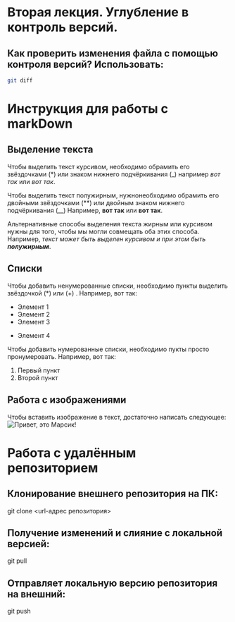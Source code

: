 # Вторая лекция. Углубление в контроль версий.

## Как проверить изменения файла с помощью контроля версий? Использовать:
```sh
git diff
```

# Инструкция для работы с markDown

## Выделение текста

Чтобы выделить текст курсивом, необходимо обрамить его звёздочками (*) или знаком нижнего подчёркивания (_) например *вот так* или _вот так_.

Чтобы выделить текст полужирным, нужнонеобходимо обрамить его двойными звёздочками (**) или двойным знаком нижнего подчёркивания (__) Например, **вот так** или __вот так__.

Альтернативные способы выделения текста жирным или курсивом нужны для того, чтобы мы могли совмещать оба этих способа. Например, _текст может быть выделен курсивом и при этом быть **полужирным**_.

## Списки

Чтобы добавить ненумерованные списки, необходимо пункты выделить звёздочкой (*) или (+) . Например, вот так:
* Элемент 1
* Элемент 2
* Элемент 3
+ Элемент 4

Чтобы добавить нумерованные списки, необходимо пукты просто пронумеровать. Например, вот так:
1. Первый пункт
2. Второй пункт

## Работа с изображениями

Чтобы вставить изображение в текст, достаточно написать следующее: 
![Привет, это Марсик!](photo5294272071586664881.jpg)

# Работа с удалённым репозиторием

## Клонирование внешнего репозитория на ПК:
git clone <url-адрес репозитория>

## Получение изменений и слияние с локальной версией:
git pull

## Отправляет локальную версию репозитория на внешний:
git push 